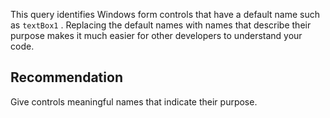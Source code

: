 This query identifies Windows form controls that have a default name such as `textBox1` . Replacing the default names with names that describe their purpose makes it much easier for other developers to understand your code.


## Recommendation
Give controls meaningful names that indicate their purpose.

